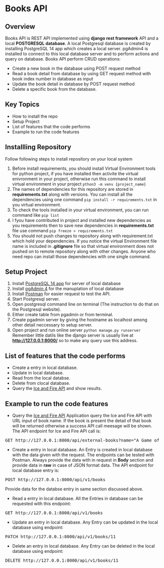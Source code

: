 # Books API 

## Overview

Books API is REST API implemented using **django rest framework** API and a local **POSTGRESQL database**.
A local Postgresql database is created by installing PostgreSQL 14 app which creates a local server. pgAdmin4 is installed to connect to this local database server and to perform actions and query on database.
Books API perform CRUD operations:
- Create a new book in the database using POST request method
- Read a book detail from database by using GET request method with book index number in database as input
- Update the book detail in database by POST request method
- Delete a specific book from the database.
## Key Topics

* How to install the repo
* Setup Project
* List of features that the code performs
* Example to run the code features

## Installling Repository

Follow following steps to install repository on your local system
1. Before install requirements, you should install Virtual Environment tools for python project, if you have installed then activite the virtual enivronment in your project, otherwise run this command to install virtual environment in your project ```pthon3 -m venv {project_name}```
2. The names of dependencies for this repository are stored in **requirements.txt** along with versions. You can install all the dependencies using one command ```pip install -r requirements.txt``` in you virtual environment.
3. To check the tools installed in your virtual environment, you can run command like ```pip list```
4. I fyou have contributed in project and installed new dependencies as you requirements then to save new dependencies in **requirements.txt** file use command ```pip freeze > requirements.txt```
5. You should not push changes to repository along with requirement.txt which hold your dependencies. If you notice the virtual Environment file name is included in **.gitignore** file so that virtual environment does not pushed on to remote repository along with other changes. Anyone who need repo can install those dependencies with one single command.

## Setup Project

1. Install [PostgreSQL 14 app](https://postgresapp.com/downloads.html) for server of local database
2. Install [pgAdmin 4](https://www.pgadmin.org/download/pgadmin-4-macos/) for the manuplation of local database 
3. Install [Postman](https://www.postman.com/downloads/) for easier request to test the API.
4. Start Postgresql server.
5. Open postgresql command line on terminal (The instruction to do that on the Postgresql website).
6. Either create table from pgadmin or from terminal.
7. Create pgadmin server by giving the hostname as localhost among other detail neccessary to setup server.
8. Open project and run online server 
```python manage.py runserver```
Remember little datils like the django server is usually live at **http://127.0.0.1:8000/** so to make any query use this address.


## List of features that the code performs

- Create a entry in local database.
- Update in local database.
- Read from the local databse.
- Delete from clocal database.
- Query the [Ice and Fire API](https://anapioficeandfire.com/Documentation#books) and show results.

## Example to run the code features

- Query the [Ice and Fire API](https://anapioficeandfire.com/Documentation#books)
Application query the Ice and Fire API with URL input of book name. If the book is present the detail of that book will be returned otherwise a success API call meesage will be shown. The API endpoint for Ice and Fire API call is:
<pre>GET http://127.0.0.1:8000/api/external-books?name="A Game of Thrones</pre>

- Create a entry in local database.
An Entry is created in local database with the data given with the request. The endpoints can be tested with Postman. Always provide the data with in request in **Body** section and provide data in **raw** in case of JSON format data. The API endpoint for local database entry is:
<pre>POST http://127.0.0.1:8000/api/v1/books</pre>
Provide data for the databse entry in same section discussed above.

- Read a entry in local database.
All the Entries in database can be requested with this endpoint:
<pre>GET http://127.0.0.1:8000/api/v1/books</pre>

- Update an entry in local database.
Any Entry can be updated in the local database using endpoint:
<pre>PATCH http://127.0.0.1:8000/api/v1/books/11</pre>
- Delete an entry in local database.
Any Entry can be deleted in the local database using endpoint:
<pre>DELETE http://127.0.0.1:8000/api/v1/books/11</pre>
